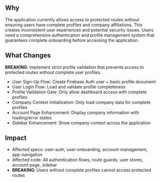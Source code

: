 ## Why

The application currently allows access to protected routes without ensuring users have complete profiles and company affiliations. This creates inconsistent user experiences and potential security issues. Users need a comprehensive authentication and profile management system that guarantees complete onboarding before accessing the application.

## What Changes

**BREAKING**: Implement strict profile validation that prevents access to protected routes without complete user profiles.

- User Sign-Up Flow: Create Firebase Auth user + basic profile document
- User Login Flow: Load and validate profile completeness
- Profile Validation Gate: Only allow dashboard access with complete profiles
- Company Context Initialization: Only load company data for complete profiles
- Account Page Enhancement: Display company information with loading/error states
- Sidebar Enhancement: Show company context across the application

## Impact

- Affected specs: user-auth, user-onboarding, account-management, app-navigation
- Affected code: All authentication flows, route guards, user stores, account page, sidebar
- **BREAKING**: Users without complete profiles cannot access protected routes
